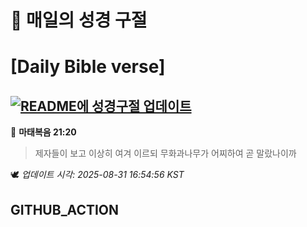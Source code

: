 # 🙏 매일의 성경 구절
# [Daily Bible verse]
## [![README에 성경구절 업데이트](https://github.com/DONGSUKA/first_test/actions/workflows/update-readme-bible.yml/badge.svg)](https://github.com/DONGSUKA/first_test/actions/workflows/update-readme-bible.yml)
<!-- START_BIBLE_VERSE -->
📖 **마태복음 21:20**
> 제자들이 보고 이상히 여겨 이르되 무화과나무가 어찌하여 곧 말랐나이까

🕊️ _업데이트 시각: 2025-08-31 16:54:56 KST_
  <!-- END_BIBLE_VERSE -->
## GITHUB_ACTION
